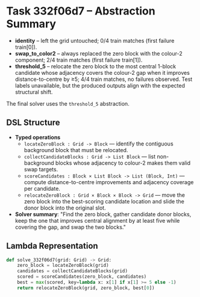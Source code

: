 # Task 332f06d7 – Abstraction Summary

- **identity** – left the grid untouched; 0/4 train matches (first failure train[0]).
- **swap_to_color2** – always replaced the zero block with the colour-2 component; 2/4 train matches (first failure train[1]).
- **threshold_5** – relocate the zero block to the most central 1-block candidate whose adjacency covers the colour-2 gap when it improves distance-to-centre by ≥5; 4/4 train matches, no failures observed. Test labels unavailable, but the produced outputs align with the expected structural shift.

The final solver uses the `threshold_5` abstraction.

## DSL Structure
- **Typed operations**
  - `locateZeroBlock : Grid -> Block` — identify the contiguous background block that must be relocated.
  - `collectCandidateBlocks : Grid -> List Block` — list non-background blocks whose adjacency to colour-2 makes them valid swap targets.
  - `scoreCandidates : Block × List Block -> List (Block, Int)` — compute distance-to-centre improvements and adjacency coverage per candidate.
  - `relocateZeroBlock : Grid × Block × Block -> Grid` — move the zero block into the best-scoring candidate location and slide the donor block into the original slot.
- **Solver summary**: "Find the zero block, gather candidate donor blocks, keep the one that improves central alignment by at least five while covering the gap, and swap the two blocks."

## Lambda Representation

```python
def solve_332f06d7(grid: Grid) -> Grid:
    zero_block = locateZeroBlock(grid)
    candidates = collectCandidateBlocks(grid)
    scored = scoreCandidates(zero_block, candidates)
    best = max(scored, key=lambda x: x[1] if x[1] >= 5 else -1)
    return relocateZeroBlock(grid, zero_block, best[0])
```
